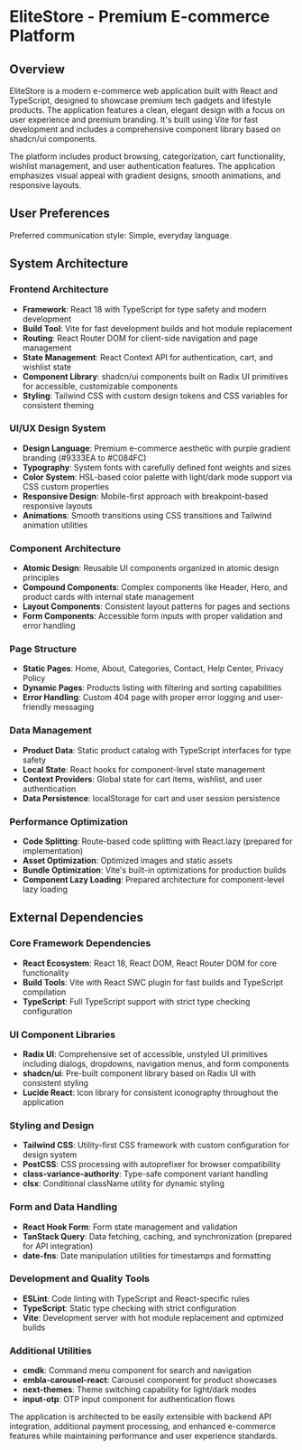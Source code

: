 # EliteStore - Premium E-commerce Platform

## Overview

EliteStore is a modern e-commerce web application built with React and TypeScript, designed to showcase premium tech gadgets and lifestyle products. The application features a clean, elegant design with a focus on user experience and premium branding. It's built using Vite for fast development and includes a comprehensive component library based on shadcn/ui components.

The platform includes product browsing, categorization, cart functionality, wishlist management, and user authentication features. The application emphasizes visual appeal with gradient designs, smooth animations, and responsive layouts.

## User Preferences

Preferred communication style: Simple, everyday language.

## System Architecture

### Frontend Architecture
- **Framework**: React 18 with TypeScript for type safety and modern development
- **Build Tool**: Vite for fast development builds and hot module replacement
- **Routing**: React Router DOM for client-side navigation and page management
- **State Management**: React Context API for authentication, cart, and wishlist state
- **Component Library**: shadcn/ui components built on Radix UI primitives for accessible, customizable components
- **Styling**: Tailwind CSS with custom design tokens and CSS variables for consistent theming

### UI/UX Design System
- **Design Language**: Premium e-commerce aesthetic with purple gradient branding (#9333EA to #C084FC)
- **Typography**: System fonts with carefully defined font weights and sizes
- **Color System**: HSL-based color palette with light/dark mode support via CSS custom properties
- **Responsive Design**: Mobile-first approach with breakpoint-based responsive layouts
- **Animations**: Smooth transitions using CSS transitions and Tailwind animation utilities

### Component Architecture
- **Atomic Design**: Reusable UI components organized in atomic design principles
- **Compound Components**: Complex components like Header, Hero, and product cards with internal state management
- **Layout Components**: Consistent layout patterns for pages and sections
- **Form Components**: Accessible form inputs with proper validation and error handling

### Page Structure
- **Static Pages**: Home, About, Categories, Contact, Help Center, Privacy Policy
- **Dynamic Pages**: Products listing with filtering and sorting capabilities
- **Error Handling**: Custom 404 page with proper error logging and user-friendly messaging

### Data Management
- **Product Data**: Static product catalog with TypeScript interfaces for type safety
- **Local State**: React hooks for component-level state management
- **Context Providers**: Global state for cart items, wishlist, and user authentication
- **Data Persistence**: localStorage for cart and user session persistence

### Performance Optimization
- **Code Splitting**: Route-based code splitting with React.lazy (prepared for implementation)
- **Asset Optimization**: Optimized images and static assets
- **Bundle Optimization**: Vite's built-in optimizations for production builds
- **Component Lazy Loading**: Prepared architecture for component-level lazy loading

## External Dependencies

### Core Framework Dependencies
- **React Ecosystem**: React 18, React DOM, React Router DOM for core functionality
- **Build Tools**: Vite with React SWC plugin for fast builds and TypeScript compilation
- **TypeScript**: Full TypeScript support with strict type checking configuration

### UI Component Libraries
- **Radix UI**: Comprehensive set of accessible, unstyled UI primitives including dialogs, dropdowns, navigation menus, and form components
- **shadcn/ui**: Pre-built component library based on Radix UI with consistent styling
- **Lucide React**: Icon library for consistent iconography throughout the application

### Styling and Design
- **Tailwind CSS**: Utility-first CSS framework with custom configuration for design system
- **PostCSS**: CSS processing with autoprefixer for browser compatibility
- **class-variance-authority**: Type-safe component variant handling
- **clsx**: Conditional className utility for dynamic styling

### Form and Data Handling
- **React Hook Form**: Form state management and validation
- **TanStack Query**: Data fetching, caching, and synchronization (prepared for API integration)
- **date-fns**: Date manipulation utilities for timestamps and formatting

### Development and Quality Tools
- **ESLint**: Code linting with TypeScript and React-specific rules
- **TypeScript**: Static type checking with strict configuration
- **Vite**: Development server with hot module replacement and optimized builds

### Additional Utilities
- **cmdk**: Command menu component for search and navigation
- **embla-carousel-react**: Carousel component for product showcases
- **next-themes**: Theme switching capability for light/dark modes
- **input-otp**: OTP input component for authentication flows

The application is architected to be easily extensible with backend API integration, additional payment processing, and enhanced e-commerce features while maintaining performance and user experience standards.